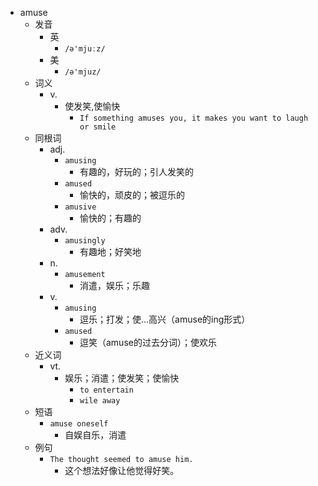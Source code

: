- amuse
  - 发音
    - 英
      - `/ə'mjuːz/`
    - 美
      - `/ə'mjuz/`
  - 词义
    - v.
      - 使发笑,使愉快
        - `If something amuses you, it makes you want to laugh or smile`
  - 同根词
    - adj.
      - `amusing`
        - 有趣的，好玩的；引人发笑的
      - `amused`
        - 愉快的，顽皮的；被逗乐的
      - `amusive`
        - 愉快的；有趣的
    - adv.
      - `amusingly`
        - 有趣地；好笑地
    - n.
      - `amusement`
        - 消遣，娱乐；乐趣
    - v.
      - `amusing`
        - 逗乐；打发；使…高兴（amuse的ing形式）
      - `amused`
        - 逗笑（amuse的过去分词）；使欢乐
  - 近义词
    - vt.
      - 娱乐；消遣；使发笑；使愉快
        - `to entertain`
        - `wile away`
  - 短语
    - `amuse oneself`
      - 自娱自乐，消遣 
  - 例句
    - `The thought seemed to amuse him.`
      - 这个想法好像让他觉得好笑。

